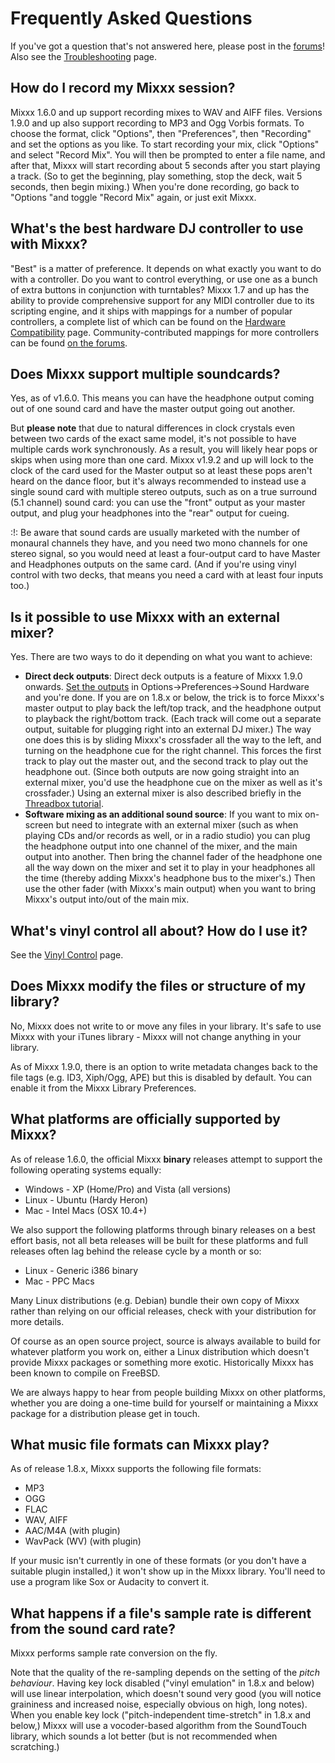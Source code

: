 # Frequently Asked Questions

If you've got a question that's not answered here, please post in the
[forums](http://www.mixxx.org/forums)\! Also see the
[Troubleshooting](Troubleshooting) page.

## How do I record my Mixxx session?

Mixxx 1.6.0 and up support recording mixes to WAV and AIFF files.
Versions 1.9.0 and up also support recording to MP3 and Ogg Vorbis
formats. To choose the format, click "Options", then "Preferences", then
"Recording" and set the options as you like. To start recording your
mix, click "Options" and select "Record Mix". You will then be prompted
to enter a file name, and after that, Mixxx will start recording about 5
seconds after you start playing a track. (So to get the beginning, play
something, stop the deck, wait 5 seconds, then begin mixing.) When
you're done recording, go back to "Options "and toggle "Record Mix"
again, or just exit Mixxx.

## What's the best hardware DJ controller to use with Mixxx?

"Best" is a matter of preference. It depends on what exactly you want to
do with a controller. Do you want to control everything, or use one as a
bunch of extra buttons in conjunction with turntables? Mixxx 1.7 and up
has the ability to provide comprehensive support for any MIDI controller
due to its scripting engine, and it ships with mappings for a number of
popular controllers, a complete list of which can be found on the
[Hardware Compatibility](Hardware%20Compatibility) page.
Community-contributed mappings for more controllers can be found [on the
forums](http://mixxx.org/forums/viewforum.php?f=7).

## Does Mixxx support multiple soundcards?

Yes, as of v1.6.0. This means you can have the headphone output coming
out of one sound card and have the master output going out another.

But **please note** that due to natural differences in clock crystals
even between two cards of the exact same model, it's not possible to
have multiple cards work synchronously. As a result, you will likely
hear pops or skips when using more than one card. Mixxx v1.9.2 and up
will lock to the clock of the card used for the Master output so at
least these pops aren't heard on the dance floor, but it's always
recommended to instead use a single sound card with multiple stereo
outputs, such as on a true surround (5.1 channel) sound card: you can
use the "front" output as your master output, and plug your headphones
into the "rear" output for cueing.

:\!: Be aware that sound cards are usually marketed with the number of
<span class="underline">monaural</span> channels they have, and you need
two mono channels for one stereo signal, so you would need at least a
four-output card to have Master and Headphones outputs on the same card.
(And if you're using vinyl control with two decks, that means you need a
card with at least four inputs too.)

## Is it possible to use Mixxx with an external mixer?

Yes. There are two ways to do it depending on what you want to achieve:

  - **Direct deck outputs**: Direct deck outputs is a feature of Mixxx
    1.9.0 onwards. [Set the outputs](manual#external_mixer_mode) in
    Options-\>Preferences-\>Sound Hardware and you're done. If you are
    on 1.8.x or below, the trick is to force Mixxx's master output to
    play back the left/top track, and the headphone output to playback
    the right/bottom track. (Each track will come out a separate output,
    suitable for plugging right into an external DJ mixer.) The way one
    does this is by sliding Mixxx's crossfader all the way to the left,
    and turning on the headphone cue for the right channel. This forces
    the first track to play out the master out, and the second track to
    play out the headphone out. (Since both outputs are now going
    straight into an external mixer, you'd use the headphone cue on the
    mixer as well as it's crossfader.) Using an external mixer is also
    described briefly in the [Threadbox
    tutorial](http://mixxx.sourceforge.net/wiki/index.php/Threadbox_Tutorial#Using_an_External_Mixer_or_MIDI_Device).
  - **Software mixing as an additional sound source**: If you want to
    mix on-screen but need to integrate with an external mixer (such as
    when playing CDs and/or records as well, or in a radio studio) you
    can plug the headphone output into one channel of the mixer, and the
    main output into another. Then bring the channel fader of the
    headphone one all the way down on the mixer and set it to play in
    your headphones all the time (thereby adding Mixxx's headphone bus
    to the mixer's.) Then use the other fader (with Mixxx's main output)
    when you want to bring Mixxx's output into/out of the main mix.

## What's vinyl control all about? How do I use it?

See the [Vinyl Control](Vinyl%20Control) page.

## Does Mixxx modify the files or structure of my library?

No, Mixxx does not write to or move any files in your library. It's safe
to use Mixxx with your iTunes library - Mixxx will not change anything
in your library.

As of Mixxx 1.9.0, there is an option to write metadata changes back to
the file tags (e.g. ID3, Xiph/Ogg, APE) but this is disabled by default.
You can enable it from the Mixxx Library Preferences.

## What platforms are officially supported by Mixxx?

As of release 1.6.0, the official Mixxx **binary** releases attempt to
support the following operating systems equally:

  - Windows - XP (Home/Pro) and Vista (all versions)
  - Linux - Ubuntu (Hardy Heron)
  - Mac - Intel Macs (OSX 10.4+)

We also support the following platforms through binary releases on a
best effort basis, not all beta releases will be built for these
platforms and full releases often lag behind the release cycle by a
month or so:

  - Linux - Generic i386 binary
  - Mac - PPC Macs

Many Linux distributions (e.g. Debian) bundle their own copy of Mixxx
rather than relying on our official releases, check with your
distribution for more details.

Of course as an open source project, source is always available to build
for whatever platform you work on, either a Linux distribution which
doesn't provide Mixxx packages or something more exotic. Historically
Mixxx has been known to compile on FreeBSD.

We are always happy to hear from people building Mixxx on other
platforms, whether you are doing a one-time build for yourself or
maintaining a Mixxx package for a distribution please get in touch.

## What music file formats can Mixxx play?

As of release 1.8.x, Mixxx supports the following file formats:

  - MP3
  - OGG
  - FLAC
  - WAV, AIFF
  - AAC/M4A (with plugin)
  - WavPack (WV) (with plugin)

If your music isn't currently in one of these formats (or you don't have
a suitable plugin installed,) it won't show up in the Mixxx library.
You'll need to use a program like Sox or Audacity to convert it.

## What happens if a file's sample rate is different from the sound card rate?

Mixxx performs sample rate conversion on the fly.

Note that the quality of the re-sampling depends on the setting of the
*pitch behaviour*. Having key lock disabled ("vinyl emulation" in 1.8.x
and below) will use linear interpolation, which doesn't sound very good
(you will notice graininess and increased noise, especially obvious on
high, long notes). When you enable key lock ("pitch-independent
time-stretch" in 1.8.x and below,) Mixxx will use a vocoder-based
algorithm from the SoundTouch library, which sounds a lot better (but is
not recommended when scratching.)
